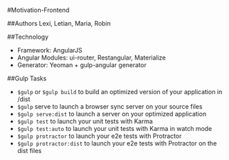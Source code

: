 #Motivation-Frontend

##Authors
Lexi, Letian, Maria, Robin

##Technology
+ Framework: AngularJS
+ Angular Modules: ui-router, Restangular, Materialize
+ Generator: Yeoman + gulp-angular generator

##Gulp Tasks
+ `$gulp` or `$gulp build` to build an optimized version of your application in /dist
+ `$gulp` serve to launch a browser sync server on your source files
+ `$gulp serve:dist` to launch a server on your optimized application
+ `$gulp test` to launch your unit tests with Karma
+ `$gulp test:auto` to launch your unit tests with Karma in watch mode
+ `$gulp protractor` to launch your e2e tests with Protractor
+ `$gulp protractor:dist` to launch your e2e tests with Protractor on the dist files
